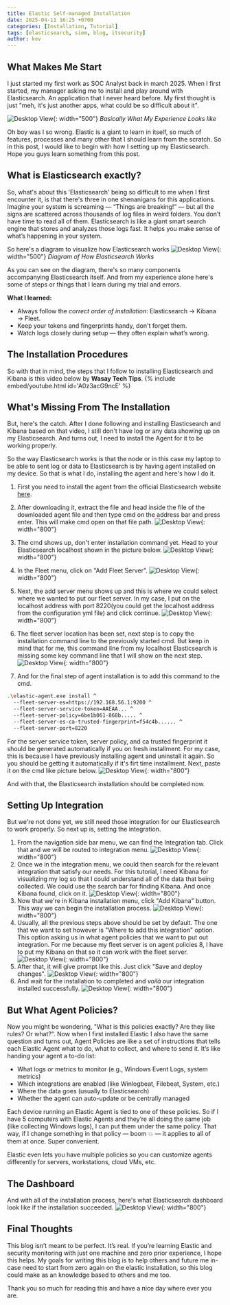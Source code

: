```yaml
---
title: Elastic Self-managed Installation
date: 2025-04-11 16:25 +0700
categories: [Installation, Tutorial]
tags: [elasticsearch, siem, blog, itsecurity]
author: kev
---
```


## What Makes Me Start

I just started my first work as SOC Analyst back in march 2025. When I first started, my manager asking me to install and play around with Elasticsearch. An application that I never heard before. My first thought is just "meh, it's just another apps, what could be so difficult about it". 

![Desktop View](/assets/img/posts/2025-04-11-elastic-self-managed-installation/how-do-we-tell-him-mr-krabs.jpg){: width="500"}
_Basically What My Experience Looks like_

Oh boy was I so wrong. Elastic is a giant to learn in itself, so much of features, processes and many other that I should learn from the scratch. So in this post, I would like to begin with how I setting up my Elasticsearch. Hope you guys learn something from this post.

## What is Elasticsearch exactly?

So, what's about this 'Elasticsearch' being so difficult to me when I first encounter it, is that there's three in one shenanigans for this applications. Imagine your system is screaming — “Things are breaking!” — but all the signs are scattered across thousands of log files in weird folders. You don’t have time to read all of them. Elasticsearch is like a giant smart search engine that stores and analyzes those logs fast. It helps you make sense of what’s happening in your system.

So here's a diagram to visualize how Elasticsearch works
![Desktop View](/assets/img/posts/2025-04-11-elastic-self-managed-installation/elastic-diagram.jpg){: width="500"}
_Diagram of How Elasticsearch Works_

As you can see on the diagram, there's so many components accompanying Elasticsearch itself. And from my experience alone here's some of steps or things that I learn during my trial and errors.

**What I learned:**
- Always follow the *correct order of installation*: Elasticsearch → Kibana → Fleet.
- Keep your tokens and fingerprints handy, don't forget them.
- Watch logs closely during setup — they often explain what’s wrong.

## The Installation Procedures
So with that in mind, the steps that I follow to installing Elasticsearch and Kibana is this video below by **Wasay Tech Tips**.
{% include embed/youtube.html id='A0z3acG9ncE' %}

## What's Missing From The Installation
But, here's the catch. After I done following and installing Elasticsearch and Kibana based on that video, I still don't have log or any data showing up on my Elasticsearch. And turns out, I need to install the Agent for it to be working properly.

So the way Elasticsearch works is that the node or in this case my laptop to be able to sent log or data to Elasticsearch is by having agent installed on my device. So that is what I do, installing the agent and here's how I do it.

1. First you need to install the agent from the official Elasticsearch website [here](https://www.elastic.co/downloads/elastic-agent).
2. After downloading it, extract the file and head inside the file of the downloaded agent file and then type cmd on the address bar and press enter. This will make cmd open on that file path.
![Desktop View](/assets/img/posts/2025-04-11-elastic-self-managed-installation/start-cmd-in-agent-folder.png){: width="800"}

3. The cmd shows up, don't enter installation command yet. Head to your Elasticsearch localhost shown in the picture below.
![Desktop View](/assets/img/posts/2025-04-11-elastic-self-managed-installation/elastic-fleet.png){: width="800"}
4. In the Fleet menu, click on "Add Fleet Server".
![Desktop View](/assets/img/posts/2025-04-11-elastic-self-managed-installation/add-elastic-fleet-server.png){: width="800"}
5. Next, the add server menu shows up and this is where we could select where we wanted to put our fleet server. In my case, I put on the localhost address with port 8220(you could get the localhost address from the configuration yml file) and click continue.
![Desktop View](/assets/img/posts/2025-04-11-elastic-self-managed-installation/start-fleet-server.png){: width="800"}
6. The fleet server location has been set, next step is to copy the installation command line to the previously started cmd. But keep in mind that for me, this command line from my localhost Elasticsearch is missing some key command line that I will show on the next step.
![Desktop View](/assets/img/posts/2025-04-11-elastic-self-managed-installation/fleet-server-install-command.png){: width="800"}
7. And for the final step of agent installation is to add this command to the cmd.
```bash
.\elastic-agent.exe install ^
  --fleet-server-es=https://192.168.56.1:9200 ^
  --fleet-server-service-token=AAEAA... ^
  --fleet-server-policy=6be1b061-868b..... ^
  --fleet-server-es-ca-trusted-fingerprint=f54c4b...... ^
  --fleet-server-port=8220
```
For the server service token, server policy, and ca trusted fingerprint it should be generated automatically if you on fresh installment. For my case, this is because I have previously installing agent and uninstall it again. So you should be getting it automatically if it's firt time installment.
Next, paste it on the cmd like picture below.
![Desktop View](/assets/img/posts/2025-04-11-elastic-self-managed-installation/additional-installation-command.png){: width="800"} 

And with that, the Elasticsearch installation should be completed now.

## Setting Up Integration
But we're not done yet, we still need those integration for our Elasticsearch to work properly. So next up is, setting the integration.

1. From the navigation side bar menu, we can find the Integration tab. Click that and we will be routed to integration menu.
![Desktop View](/assets/img/posts/2025-04-11-elastic-self-managed-installation/integration-menu.png){: width="800"} 
2. Once we in the integration menu, we could then search for the relevant integration that satisfy our needs. For this tutorial, I need Kibana for visualizing my log so that I could understand all of the data that being collected. We could use the search bar for finding Kibana. And once Kibana found, click on it.
![Desktop View](/assets/img/posts/2025-04-11-elastic-self-managed-installation/searching-integration.png){: width="800"} 
3. Now that we're in Kibana installation menu, click "Add Kibana" button. This way we can begin the installation process.
![Desktop View](/assets/img/posts/2025-04-11-elastic-self-managed-installation/kibana-installation.png){: width="800"} 
4. Usually, all the previous steps above should be set by default. The one that we want to set however is "Where to add this integration" option. This option asking us in what agent policies that we want to put out integration. For me because my fleet server is on agent policies 8, I have to put my Kibana on that so it can work with the fleet server.
![Desktop View](/assets/img/posts/2025-04-11-elastic-self-managed-installation/kibana-policies.png){: width="800"} 
5. After that, it will give prompt like this. Just click "Save and deploy changes".
![Desktop View](/assets/img/posts/2025-04-11-elastic-self-managed-installation/deploy-agent-and-integration.png){: width="800"}
6. And wait for the installation to completed and *voilà* our integration installed successfully.
![Desktop View](/assets/img/posts/2025-04-11-elastic-self-managed-installation/complete-integration.png){: width="800"}

## But What Agent Policies?
Now you might be wondering, "What is this policies exactly? Are they like rules? Or what?". Now when I first installed Elastic I also have the same question and turns out, Agent Policies are like a set of instructions that tells each Elastic Agent what to do, what to collect, and where to send it. It’s like handing your agent a to-do list:

- What logs or metrics to monitor (e.g., Windows Event Logs, system metrics)
- Which integrations are enabled (like Winlogbeat, Filebeat, System, etc.)
- Where the data goes (usually to Elasticsearch)
- Whether the agent can auto-update or be centrally managed

Each device running an Elastic Agent is tied to one of these policies. So if I have 5 computers with Elastic Agents and they’re all doing the same job (like collecting Windows logs), I can put them under the same policy. That way, if I change something in that policy — boom 💥 — it applies to all of them at once. Super convenient.

Elastic even lets you have multiple policies so you can customize agents differently for servers, workstations, cloud VMs, etc.

## The Dashboard
And with all of the installation process, here's what Elasticsearch dashboard look like if the installation succeeded.
![Desktop View](/assets/img/posts/2025-04-11-elastic-self-managed-installation/elastic-dashboard.png){: width="800"}

## Final Thoughts
This blog isn’t meant to be perfect. It’s real. If you’re learning Elastic and security monitoring with just one machine and zero prior experience, I hope this helps. My goals for writing this blog is to help others and future me in-case need to start from zero again on the elastic installation, so this blog could make as an knowledge based to others and me too.

Thank you so much for reading this and have a nice day where ever you are.